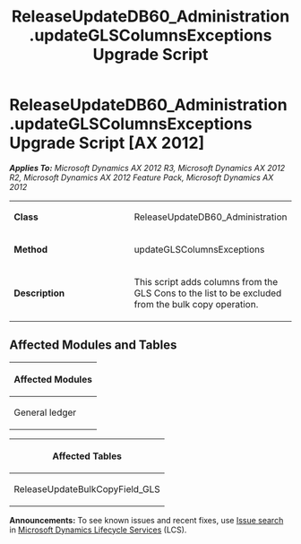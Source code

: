 ﻿---
title: ReleaseUpdateDB60_Administration.updateGLSColumnsExceptions Upgrade Script
TOCTitle: ReleaseUpdateDB60_Administration.updateGLSColumnsExceptions Upgrade Script
ms:assetid: 9b903c3e-fe07-f31f-a4b2-c74aa6b6b204
ms:mtpsurl: https://msdn.microsoft.com/en-us/library/JJ686327(v=AX.60)
ms:contentKeyID: 49710030
ms.date: 05/18/2015
mtps_version: v=AX.60
---

# ReleaseUpdateDB60\_Administration.updateGLSColumnsExceptions Upgrade Script [AX 2012]


_**Applies To:** Microsoft Dynamics AX 2012 R3, Microsoft Dynamics AX 2012 R2, Microsoft Dynamics AX 2012 Feature Pack, Microsoft Dynamics AX 2012_

<table>
<colgroup>
<col style="width: 50%" />
<col style="width: 50%" />
</colgroup>
<tbody>
<tr class="odd">
<td><p><strong>Class</strong></p></td>
<td><p>ReleaseUpdateDB60_Administration</p></td>
</tr>
<tr class="even">
<td><p><strong>Method</strong></p></td>
<td><p>updateGLSColumnsExceptions</p></td>
</tr>
<tr class="odd">
<td><p><strong>Description</strong></p></td>
<td><p>This script adds columns from the GLS Cons to the list to be excluded from the bulk copy operation.</p></td>
</tr>
</tbody>
</table>


## Affected Modules and Tables

<table>
<colgroup>
<col style="width: 100%" />
</colgroup>
<thead>
<tr class="header">
<th><p>Affected Modules</p></th>
</tr>
</thead>
<tbody>
<tr class="odd">
<td><p>General ledger</p></td>
</tr>
</tbody>
</table>


<table>
<colgroup>
<col style="width: 100%" />
</colgroup>
<thead>
<tr class="header">
<th><p>Affected Tables</p></th>
</tr>
</thead>
<tbody>
<tr class="odd">
<td><p>ReleaseUpdateBulkCopyField_GLS</p></td>
</tr>
</tbody>
</table>

  
**Announcements:** To see known issues and recent fixes, use [Issue search](http://go.microsoft.com/fwlink/?linkid=389258) in [Microsoft Dynamics Lifecycle Services](http://go.microsoft.com/fwlink/?linkid=306505) (LCS).

